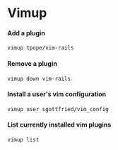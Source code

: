# Vimup

#### Add a plugin

    vimup tpope/vim-rails

#### Remove a plugin
    vimup down vim-rails

#### Install a user's vim configuration
    vimup user sgottfried/vim_config

#### List currently installed vim plugins
    vimup list

